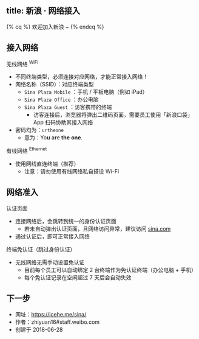 title: 新浪 · 网络接入
---

{% cq %}
欢迎加入新浪 ~
{% endcq %}

## 接入网络

无线网络 <sup>WiFi</sup>

- 不同终端类型，必须连接对应网络，才能正常接入网络！
- 网络名称（SSID）：对应终端类型
    - `Sina Plaza Mobile` ：手机 / 平板电脑（例如 iPad）
    - `Sina Plaza Office` ：办公电脑
    - `Sina Plaza Guest` ：访客携带的终端
        - 访客连接后，浏览器将弹出二维码页面，需要员工使用「新浪口袋」App 扫码协助其接入网络
- 密码均为：`urtheone`
    - 意为：Yo<b>u</b> a<b>r</b>e __the__ __one__.

有线网络 <sup>Ethernet</sup>

- 使用网线直连终端（推荐）
    - 注意：请勿使用有线网络私自搭设 Wi-Fi

## 网络准入

认证页面

- 连接网络后，会跳转到统一的身份认证页面
    - 若未自动弹出认证页面，且网络访问异常，建议访问 [sina.com](http://sina.com/)
- 通过认证后，即可正常接入网络

终端免认证（跳过身份认证）

- 无线网络无需手动设置免认证
    - 目前每个员工可以自动绑定 2 台终端作为免认证终端（办公电脑 + 手机）
    - 每个免认证记录在空闲超过 7 天后会自动失效

## 下一步

<todo>

- 网址：<https://icehe.me/sina/>
- 作者：zhiyuan16#staff.weibo.com
- 创建于 2018-06-28